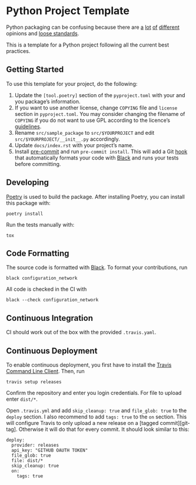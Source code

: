 # Python Project Template

Python packaging can be confusing because there are
[a][borini] [lot][yeaw] [of][bernat] [different][smith] opinions and [loose
standards][pep518].

This is a template for a Python project following all the current best
practices.

## Getting Started

To use this template for your project, do the following:

1. Update the `[tool.poetry]` section of the `pyproject.toml` with your and you
   package’s information.
2. If you want to use another license, change `COPYING` file and `license`
   section in `pyproject.toml`. You may consider changing the filename of
   `COPYING` if you do not want to use GPL according to the licence’s
   [guidelines][so-licences].
3. Rename `src/sample_package` to `src/$YOURPROJECT` and edit
   `src/$YOURPROJECT/__init__.py` accordingly.
4. Update `docs/index.rst` with your project’s name.
5. Install [pre-commit][pre-commit] and run `pre-commit install`. This will add
   a Git [hook][git-hooks] that automatically formats your code with
   [Black][black] and runs your tests before committing.

## Developing

[Poetry](https://poetry.eustace.io/) is used to build the package. After
installing Poetry, you can install this package with:

    poetry install

Run the tests manually with:

    tox

## Code Formatting

The source code is formatted with [Black][black].
To format your contributions, run

    black configuration_network

All code is checked in the CI with 

    black --check configuration_network

## Continuous Integration

CI should work out of the box with the provided `.travis.yaml`.

## Continuous Deployment

To enable continuous deployment, you first have to install the
[Travis Command Line Client][travis-cli]. Then, run

    travis setup releases

Confirm the repository and enter you login credentials.
For file to upload enter `dist/*`.

Open `.travis.yml` and add `skip_cleanup: true` and `file_glob: true` to the
`deploy` section. I also recommend to add `tags: true` to the `on` section. This
will configure Travis to only upload a new release on a
[tagged commit][git-tag]. Otherwise it will do that for every commit. It should
look similar to this:

    deploy:
      provider: releases
      api_key: "GITHUB OAUTH TOKEN"
      file_glob: true
      file: dist/*
      skip_cleanup: true
      on:
        tags: true

[borini]: https://stefanoborini.com/current-status-of-python-packaging/
[yeaw]: https://dan.yeaw.me/posts/python-packaging-with-poetry-and-briefcase/
[bernat]: https://www.bernat.tech/pep-517-and-python-packaging/
[smith]: https://medium.com/@grassfedcode/goodbye-virtual-environments-b9f8115bc2b6
[pep518]: https://www.python.org/dev/peps/pep-0518/
[pre-commit]: https://pre-commit.com/
[git-hooks]: https://git-scm.com/book/en/v2/Customizing-Git-Git-Hooks
[black]: https://github.com/python/black
[travis-cli]: https://github.com/travis-ci/travis.rb
[so-licences]: https://stackoverflow.com/a/5678716
